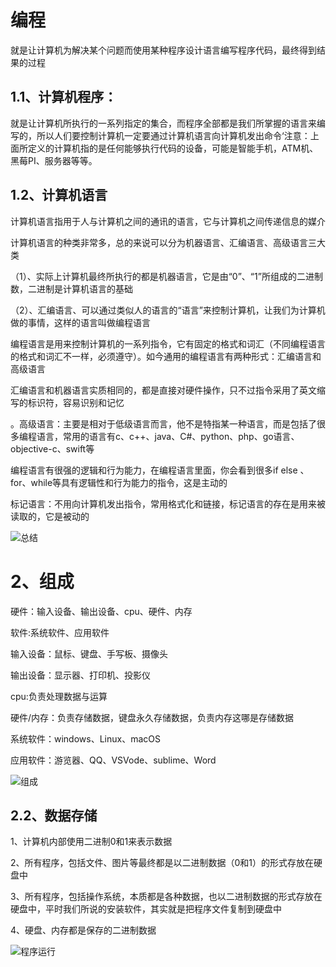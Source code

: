 # 编程

就是让计算机为解决某个问题而使用某种程序设计语言编写程序代码，最终得到结果的过程

## 1.1、计算机程序：

就是让计算机所执行的一系列指定的集合，而程序全部都是我们所掌握的语言来编写的，所以人们要控制计算机一定要通过计算机语言向计算机发出命令‘注意：上面所定义的计算机指的是任何能够执行代码的设备，可能是智能手机，ATM机、黑莓PI、服务器等等。

## 1.2、计算机语言

计算机语言指用于人与计算机之间的通讯的语言，它与计算机之间传递信息的媒介

计算机语言的种类非常多，总的来说可以分为机器语言、汇编语言、高级语言三大类

（1）、实际上计算机最终所执行的都是机器语言，它是由“0”、“1”所组成的二进制数，二进制是计算机语言的基础

（2）、汇编语言、可以通过类似人的语言的“语言”来控制计算机，让我们为计算机做的事情，这样的语言叫做编程语言

编程语言是用来控制计算机的一系列指令，它有固定的格式和词汇（不同编程语言的格式和词汇不一样，必须遵守）。如今通用的编程语言有两种形式：汇编语言和高级语言

汇编语言和机器语言实质相同的，都是直接对硬件操作，只不过指令采用了英文缩写的标识符，容易识别和记忆

。高级语言：主要是相对于低级语言而言，他不是特指某一种语言，而是包括了很多编程语言，常用的语言有c、c++、java、C#、python、php、go语言、objective-c、swift等

编程语言有很强的逻辑和行为能力，在编程语言里面，你会看到很多if else 、for、while等具有逻辑性和行为能力的指令，这是主动的

标记语言：不用向计算机发出指令，常用格式化和链接，标记语言的存在是用来被读取的，它是被动的

![总结](C:\Users\86173\Desktop\javascrpit\images\总结.png)

# 2、组成

硬件：输入设备、输出设备、cpu、硬件、内存

软件:系统软件、应用软件

输入设备：鼠标、键盘、手写板、摄像头

输出设备：显示器、打印机、投影仪

cpu:负责处理数据与运算

硬件/内存：负责存储数据，键盘永久存储数据，负责内存这哪是存储数据

系统软件：windows、Linux、macOS

应用软件：游览器、QQ、VSVode、sublime、Word

![组成](C:\Users\86173\Desktop\javascrpit\images\组成.png)

## 2.2、数据存储

1、计算机内部使用二进制0和1来表示数据

2、所有程序，包括文件、图片等最终都是以二进制数据（0和1）的形式存放在硬盘中

3、所有程序，包括操作系统，本质都是各种数据，也以二进制数据的形式存放在硬盘中，平时我们所说的安装软件，其实就是把程序文件复制到硬盘中

4、硬盘、内存都是保存的二进制数据

![程序运行](C:\Users\86173\Desktop\javascrpit\images\程序运行.png)